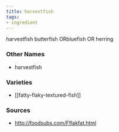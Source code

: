 ```yaml
---
title: harvestfish
tags:
- ingredient
---
```

harvestfish butterfish ORbluefish OR herring

### Other Names

* harvestfish

### Varieties

* [[fatty-flaky-textured-fish]]

### Sources
* http://foodsubs.com/Fflakfat.html
